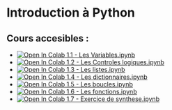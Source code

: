 # Introduction à Python

## Cours accesibles :
- [![Open In Colab](https://colab.research.google.com/assets/colab-badge.svg) 1.1 - Les Variables.ipynb](https://colab.research.google.com/github/paul-leydier/py-intro/blob/main/notebooks/1.1%20-%20Les%20Variables.ipynb)
- [![Open In Colab](https://colab.research.google.com/assets/colab-badge.svg) 1.2 - Les Controles logiques.ipynb](https://colab.research.google.com/github/paul-leydier/py-intro/blob/main/notebooks/1.2%20-%20Les%20controles%20logiques.ipynb)
- [![Open In Colab](https://colab.research.google.com/assets/colab-badge.svg) 1.3 - Les listes.ipynb](https://colab.research.google.com/github/paul-leydier/py-intro/blob/main/notebooks/1.3%20-%20Les%20listes.ipynb)
- [![Open In Colab](https://colab.research.google.com/assets/colab-badge.svg) 1.4 - Les dictionnaires.ipynb](https://colab.research.google.com/github/paul-leydier/py-intro/blob/main/notebooks/1.4%20-%20Les%20dictionnaires.ipynb)
- [![Open In Colab](https://colab.research.google.com/assets/colab-badge.svg) 1.5 - Les boucles.ipynb](https://colab.research.google.com/github/paul-leydier/py-intro/blob/main/notebooks/1.5%20-%20Les%20boucles.ipynb)
- [![Open In Colab](https://colab.research.google.com/assets/colab-badge.svg) 1.6 - Les fonctions.ipynb](https://colab.research.google.com/github/paul-leydier/py-intro/blob/main/notebooks/1.6%20-%20Les%20fonctions.ipynb)
- [![Open In Colab](https://colab.research.google.com/assets/colab-badge.svg) 1.7 - Exercice de synthese.ipynb](https://colab.research.google.com/github/paul-leydier/py-intro/blob/main/notebooks/1.7%20-%20Exercice%20de%20synthese.ipynb)
